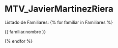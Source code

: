 # MTV_JavierMartinezRiera
Listado de Familiares:
    {% for familiar in Familiares %}
    <p>{{ familiar.nombre }}</p>
    {% endfor %}